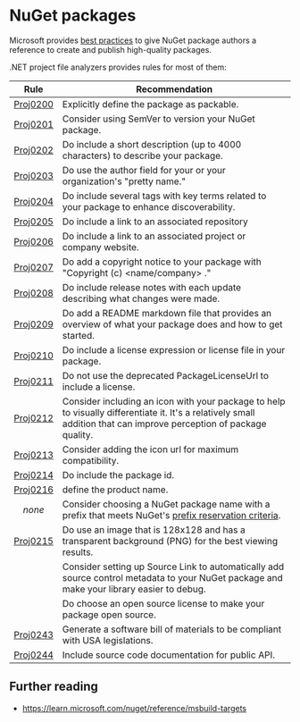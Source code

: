 # NuGet packages
Microsoft provides [best practices](https://learn.microsoft.com/nuget/create-packages/package-authoring-best-practices)
to give NuGet package authors a reference to create and publish high-quality
packages.

.NET project file analyzers provides rules for most of them:

| Rule                             | Recommendation
|:--------------------------------:|----------------------------------------------
| [Proj0200](../rules/Proj0200.md) | Explicitly define the package as packable.
| [Proj0201](../rules/Proj0201.md) | Consider using SemVer to version your NuGet package.
| [Proj0202](../rules/Proj0202.md) | Do include a short description (up to 4000 characters) to describe your package.
| [Proj0203](../rules/Proj0203.md) | Do use the author field for your or your organization's "pretty name."
| [Proj0204](../rules/Proj0204.md) | Do include several tags with key terms related to your package to enhance discoverability.
| [Proj0205](../rules/Proj0205.md) | Do include a link to an associated repository
| [Proj0206](../rules/Proj0206.md) | Do include a link to an associated project or company website.
| [Proj0207](../rules/Proj0207.md) | Do add a copyright notice to your package with "Copyright (c) <name/company> <year>."
| [Proj0208](../rules/Proj0208.md) | Do include release notes with each update describing what changes were made.
| [Proj0209](../rules/Proj0209.md) | Do add a README markdown file that provides an overview of what your package does and how to get started.
| [Proj0210](../rules/Proj0210.md) | Do include a license expression or license file in your package.
| [Proj0211](../rules/Proj0211.md) | Do not use the deprecated PackageLicenseUrl to include a license.
| [Proj0212](../rules/Proj0212.md) | Consider including an icon with your package to help to visually differentiate it. It's a relatively small addition that can improve perception of package quality.
| [Proj0213](../rules/Proj0213.md) | Consider adding the icon url for maximum compatibility.
| [Proj0214](../rules/Proj0214.md) | Do include the package id.
| [Proj0216](../rules/Proj0216.md) | define the product name.
| *none*                           | Consider choosing a NuGet package name with a prefix that meets NuGet's [prefix reservation criteria](https://learn.microsoft.com/nuget/nuget-org/id-prefix-reservation).
| [Proj0215](../rules/Proj0215.md) | Do use an image that is 128x128 and has a transparent background (PNG) for the best viewing results.
|                                  | Consider setting up Source Link to automatically add source control metadata to your NuGet package and make your library easier to debug.
|                                  | Do choose an open source license to make your package open source.
| [Proj0243](../rules/Proj0243.md) | Generate a software bill of materials to be compliant with USA legislations.
| [Proj0244](../rules/Proj0244.md) | Include source code documentation for public API.

## Further reading
* https://learn.microsoft.com/nuget/reference/msbuild-targets

